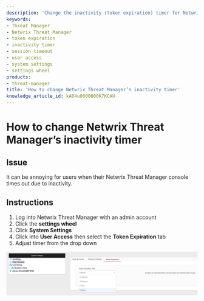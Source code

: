 ```yaml
---
description: 'Change the inactivity (token expiration) timer for Netwrix Threat Manager so users are not logged out due to inactivity.'
keywords:
- Threat Manager
- Netwrix Threat Manager
- token expiration
- inactivity timer
- session timeout
- user access
- system settings
- settings wheel
products:
- threat-manager
title: 'How to change Netwrix Threat Manager’s inactivity timer'
knowledge_article_id: kA04u0000000K7KCAU
---
```


# How to change Netwrix Threat Manager’s inactivity timer

## Issue
It can be annoying for users when their Netwrix Threat Manager console times out due to inactivity.

## Instructions
1. Log into Netwrix Threat Manager with an admin account
2. Click the **settings wheel**
3. Click **System Settings**
4. Click into **User Access** then select the **Token Expiration** tab
5. Adjust timer from the drop down

![Graphical user interface, text, application  Description automatically generated](images/ka0Qk000000DmBh_0EM4u000004d64Y.png)